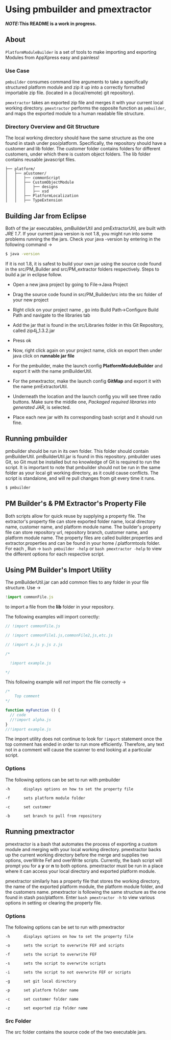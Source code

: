 Using pmbuilder and pmextractor
============
__*NOTE*:This README is a work in progress.__

## About

`PlatformModuleBuilder` is a set of tools to make importing and exporting Modules from AppXpress easy and painless!

### Use Case

`pmbuilder` consumes  command line arguments  to
take a specifically structured platform module and zip it up into a correctly formatted importable zip file.
(located in a (local/remote) git repository).

`pmextractor` takes an exported zip file and merges it with your
current local working directory. `pmextractor` performs the opposite function
as `pmbuilder`, and maps the exported module to a human readable file structure.

### Directory Overview and Git Structure

The local working directory should have the same structure as the one found in stash under pso/platform. Specifically,
the repository should have a customer and lib folder. The customer folder
contains folders for different customers, under which there is custom object
folders. The lib folder contains reusable javascript files.

```
├── platform/
│   ├── aCustomer/
│   │   ├── commonScript
│   │   ├── CustomObjectModule
│   │   │   ├── designs
│   │   │   ├── xsd
│   │   ├── PlatformLocalization
│   │   ├── TypeExtension
```

## Building Jar from Eclipse

Both of the jar executables, pmBuilderUtil and pmExtractorUtil, are built
with *JRE 1.7*. If your current java version is not 1.8, you might run into
some problems running the the jars. Check your java -version by entering in
the following command ->

```bash
$ java -version
```

If it is not 1.8, it is safest to build your own jar using the source code found
in the src/PM_Builder and src/PM_extractor folders respectively. Steps to build
a jar in eclipse follow.

* Open a new java project by going to File->Java Project

* Drag the source code found in src/PM_Builder/src into the src folder of your new project

* Right click on your project name , go into Build Path->Configure Build Path and navigate to
the libraries tab

* Add the jar that is found in the src/Libraries folder in this Git Repository, called zip4j_1.3.2.jar

* Press ok

* Now, right click again on your project name, click on export then under java click on **runnable jar file**

* For the pmbuilder, make the launch config **PlatformModuleBuilder** and export it with the name pmBuilderUtil.

* For the pmextractor, make the launch config **GitMap** and export it with the name pmExtractorUtil.

* Underneath the location and the launch config you will see three radio buttons. Make sure the middle one, *Packaged
required libraries into generated JAR*, is selected.

* Place each new jar with its corresponding bash script and it should run fine.

## Running pmbuilder

pmbuilder should be run in its own folder. This folder should contain pmBuilderUtil.
pmBuilderUtil.jar is found in this repository. pmbuilder uses Git, so Git must be
installed but no knowledge of Git is required to run the script. It is important to note
that pmbuilder should not be run in the same folder as your local git working directory, as
it could cause conflicts. The script is standalone, and will re pull changes from git every
time it runs.

```bash
$ pmbuilder
```

## PM Builder's & PM Extractor's Property File

Both scripts allow for quick reuse by supplying a property file. The extractor's
property file can store exported folder name, local directory name, customer name,
and platform module name. The builder's property file can store repository url, repository
branch, customer name, and platform module name. The property files are called builder.properties
and extractor.properties and can be found in your home /.platformtools folder. For each ,
Run -> `bash pmbuilder -help` or `bash pmextractor -help` to view the
different options for each respective script.

## Using PM Builder's Import Utility

The pmBuilderUtil.jar can add common files to any folder in your file structure. Use ->

```javascript
!import commonFile.js
```

to import a file from the **lib** folder in your repository.

The following examples will import correctly:

```javascript
// !import commonFile.js

// !import commonFile1.js,commonFile2,js,etc.js

// !import x.js y.js z.js

/*

  !import example.js

*/
```

This following example will *not* import the file correctly ->

```javascript
/*
    Top comment
*/

function myFunction () {
  // code
  //!import alpha.js
}
//!import example.js
```

The import utility does not continue to look for `!import` statement
once the top comment has ended in order to run more efficiently. Therefore,
any text not in a comment will cause the scanner to end looking at a
particular script.

### Options

The following options can be set to run with pmbuilder

```
-h		displays options on how to set the property file

-f		sets platform module folder

-c 		set customer

-b 		set branch to pull from repository

```

## Running pmextractor

pmextractor is a bash that automates the process of exporting a custom module
and merging with your local working directory. pmextractor backs up the current
working directory before the merge and supplies two options, overWrite Fef and
overWrite scripts. Currently, the bash script will prompt you for a **y** or **n**
to both options. pmextractor must be run in a place where it can access your
local directory and exported platform module.

pmextractor similarly has a property file that stores the working directory, the
name of the exported platform module, the platform module folder, and the customers
name. pmextractor is following the same structure as the one found in stash pso/platform.
Enter `bash pmextractor -h` to view various options in setting or clearing the property
file.

### Options

The following options can be set to run with pmextractor

```
-h		displays options on how to set the property file

-o		sets the script to overwrite FEF and scripts

-f		sets the script to overwrite FEF

-s		sets the script to overwrite scripts

-i 		sets the script to not overwrite FEF or scripts

-g		set git local directory

-p      set platform folder name

-c      set customer folder name

-z      set exported zip folder name

```

### Src Folder

The src folder contains the source code of the two executable jars.
